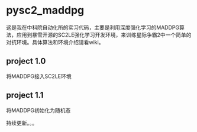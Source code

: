 # pysc2_maddpg

这是我在中科院自动化所的实习代码，主要是利用深度强化学习的MADDPG算法，应用到暴雪开源的SC2LE强化学习开发环境，来训练星际争霸2中一个简单的对抗环境。具体算法和环境介绍请看wiki。

## project 1.0

将MADDPG接入SC2LE环境

## project 1.1

将MADDPG初始化为随机态

持续更新。。。

